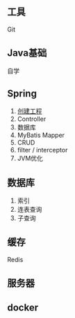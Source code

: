#

## 工具

Git

## Java基础

自学

## Spring

1. [创建工程](https://start.sprint.io)
1. Controller
1. 数据库
1. MyBatis Mapper
1. CRUD
1. filter / interceptor
1. JVM优化

## 数据库

1. 索引
1. 连表查询
1. 子查询

## 缓存

Redis

## 服务器

## docker